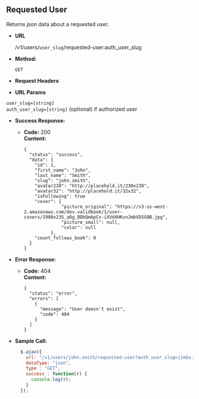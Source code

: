 **Requested User**
----
  Returns json data about a requested user.

* **URL**

  /v1/users/`user_slug`/requested-user:auth_user_slug

* **Method:**

  `GET`

*  **Request Headers**

    
*  **URL Params**

  `user_slug=[string]`  
  `auth_user_slug=[string]` (optional) if authorized user

* **Success Response:**

  * **Code:** 200 <br />
    **Content:** 
    
    ```
    {
      "status": "success",
      "data": {
        "id": 1,
        "first_name": "John",
        "last_name": "Smith",
        "slug": "john.smith",
        "avatar230": "http://placehold.it/230x230",
        "avatar32": "http://placehold.it/32x32",
        "isFollowing": true
        "cover": {
                  "picture_original": "https://s3-us-west-2.amazonaws.com/dev.validbook/1/user-covers/1900x235_aOg_BDbQmApCv-iXVd4HKvnJmbXDSG0B.jpg",
                  "picture_small": null,
                  "color": null
              },
        "count_follows_book": 0
      }
    }
    ```
 
* **Error Response:**

  * **Code:** 404 <br />
    **Content:** 
    
    ```
    {
      "status": "error",
      "errors": [
        {
          "message": "User doesn't exist",
          "code": 404
        }
      ]
    }
    ```

* **Sample Call:**

  ```javascript
    $.ajax({
      url: "/v1/users/john.smith/requested-user?auth_user_slug=jimbo.fry",
      dataType: "json",
      type : "GET",
      success : function(r) {
        console.log(r);
      }
    });
  ```